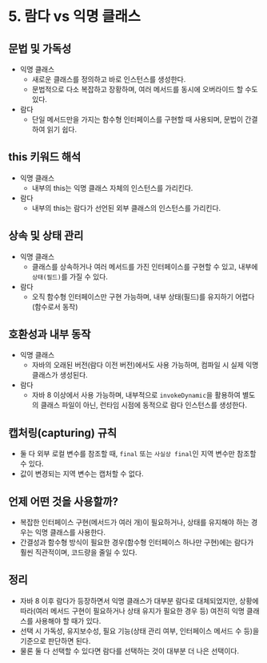 # 5. 람다 vs 익명 클래스
## 문법 및 가독성
- 익명 클래스
  - 새로운 클래스를 정의하고 바로 인스턴스를 생성한다.
  - 문법적으로 다소 복잡하고 장황하며, 여러 메서드를 동시에 오버라이드 할 수도 있다.
- 람다
  - 단일 메서드만을 가지는 함수형 인터페이스를 구현할 때 사용되며, 문법이 간결하여 읽기 쉽다.


## this 키워드 해석
- 익명 클래스
  - 내부의 this는 익명 클래스 자체의 인스턴스를 가리킨다.
- 람다
  - 내부의 this는 람다가 선언된 외부 클래스의 인스턴스를 가리킨다.


## 상속 및 상태 관리
- 익명 클래스
  - 클래스를 상속하거나 여러 메서드를 가진 인터페이스를 구현할 수 있고, 내부에 `상태(필드)`를 가질 수 있다.
- 람다
  - 오직 함수형 인터페이스만 구현 가능하며, 내부 상태(필드)를 유지하기 어렵다(함수로서 동작)


## 호환성과 내부 동작
- 익명 클래스
  - 자바의 오래된 버전(람다 이전 버전)에서도 사용 가능하며, 컴파일 시 실제 익명 클래스가 생성된다.
- 람다
  - 자바 8 이상에서 사용 가능하며, 내부적으로 `invokeDynamic`을 활용하여 별도의 클래스 파일이 아닌, 런타임 시점에 동적으로 람다 인스턴스를 생성한다.


## 캡처링(capturing) 규칙
- 둘 다 외부 로컬 변수를 참조할 때, `final` 또는 `사실상 final`인 지역 변수만 참조할 수 있다.
- 값이 변경되는 지역 변수는 캡처할 수 없다.


## 언제 어떤 것을 사용할까?
- 복잡한 인터페이스 구현(메서드가 여러 개)이 필요하거나, 상태를 유지해야 하는 경우는 익명 클래스를 사용한다.
- 간결성과 함수형 방식이 필요한 경우(함수형 인터페이스 하나만 구현)에는 람다가 훨씬 직관적이며, 코드량을 줄일 수 있다.


## 정리
- 자바 8 이후 람다가 등장하면서 익명 클래스가 대부분 람다로 대체되었지만, 상황에 따라(여러 메서드 구현이 필요하거나 상태 유지가 필요한 경우 등) 여전히 익명 클래스를 사용해야 할 때가 있다.
- 선택 시 가독성, 유지보수성, 필요 기능(상태 관리 여부, 인터페이스 메서드 수 등)을 기준으로 판단하면 된다.
- 물론 둘 다 선택할 수 있다면 람다를 선택하는 것이 대부분 더 나은 선택이다.